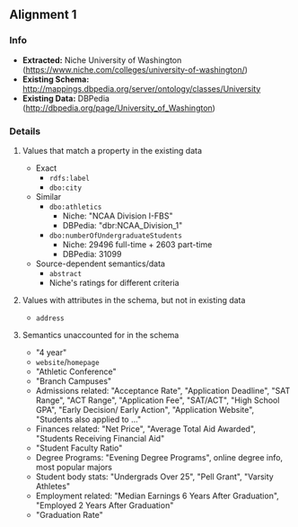 ## Alignment 1

### Info

- **Extracted:** Niche University of Washington (https://www.niche.com/colleges/university-of-washington/)
- **Existing Schema:** http://mappings.dbpedia.org/server/ontology/classes/University
- **Existing Data:** DBPedia (http://dbpedia.org/page/University_of_Washington)

### Details

1. Values that match a property in the existing data

   - Exact
     - `rdfs:label`
     - `dbo:city`
   - Similar
     - `dbo:athletics`
       - Niche: "NCAA Division I-FBS"
       - DBPedia: "dbr:NCAA_Division_1"
     - `dbo:numberOfUndergraduateStudents`
       - Niche: 29496 full-time + 2603 part-time
       - DBPedia: 31099
   - Source-dependent semantics/data
     - `abstract`
     - Niche's ratings for different criteria

2. Values with attributes in the schema, but not in existing data

   - `address`

3. Semantics unaccounted for in the schema

   - "4 year"
   - `website`/`homepage`
   - "Athletic Conference"
   - "Branch Campuses"
   - Admissions related: "Acceptance Rate", "Application Deadline", "SAT Range",
     "ACT Range", "Application Fee", "SAT/ACT", "High School GPA", "Early Decision/
     Early Action", "Application Website", "Students also applied to ..."
   - Finances related: "Net Price", "Average Total Aid Awarded",
     "Students Receiving Financial Aid"
   - "Student Faculty Ratio"
   - Degree Programs: "Evening Degree Programs", online degree info, most popular
     majors
   - Student body stats: "Undergrads Over 25", "Pell Grant", "Varsity Athletes"
   - Employment related: "Median Earnings 6 Years After Graduation", "Employed
     2 Years After Graduation"
   - "Graduation Rate"

